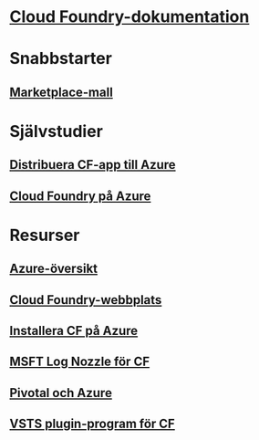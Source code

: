

# [Cloud Foundry-dokumentation](index.md)


# Snabbstarter


## [Marketplace-mall](https://azuremarketplace.microsoft.com/marketplace/apps/pivotal.pivotal-cloud-foundry)


# Självstudier


## [Distribuera CF-app till Azure](/azure/virtual-machines/linux/cloudfoundry-deploy-your-first-app)


## [Cloud Foundry på Azure](/azure/virtual-machines/linux/cloudfoundry-get-started)


# Resurser


## [Azure-översikt](https://azure.microsoft.com/roadmap/)


## [Cloud Foundry-webbplats](https://docs.cloudfoundry.org/)


## [Installera CF på Azure](https://docs.pivotal.io/pivotalcf/1-11/customizing/pcf_azure.html)


## [MSFT Log Nozzle för CF](https://github.com/Azure/oms-log-analytics-firehose-nozzle)


## [Pivotal och Azure](https://pivotal.io/partners/microsoft)


## [VSTS plugin-program för CF](https://github.com/Microsoft/vsts-cloudfoundry)
